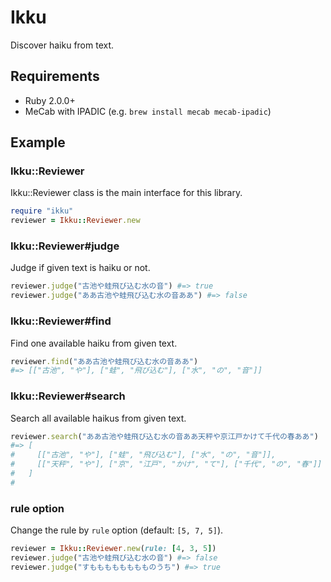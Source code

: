 # Ikku
Discover haiku from text.

## Requirements
- Ruby 2.0.0+
- MeCab with IPADIC (e.g. `brew install mecab mecab-ipadic`)

## Example
### Ikku::Reviewer
Ikku::Reviewer class is the main interface for this library.

```rb
require "ikku"
reviewer = Ikku::Reviewer.new
```

### Ikku::Reviewer#judge
Judge if given text is haiku or not.

```rb
reviewer.judge("古池や蛙飛び込む水の音") #=> true
reviewer.judge("ああ古池や蛙飛び込む水の音ああ") #=> false
```

### Ikku::Reviewer#find
Find one available haiku from given text.

```rb
reviewer.find("ああ古池や蛙飛び込む水の音ああ")
#=> [["古池", "や"], ["蛙", "飛び込む"], ["水", "の", "音"]]
```

### Ikku::Reviewer#search
Search all available haikus from given text.

```rb
reviewer.search("ああ古池や蛙飛び込む水の音ああ天秤や京江戸かけて千代の春ああ")
#=> [
#     [["古池", "や"], ["蛙", "飛び込む"], ["水", "の", "音"]],
#     [["天秤", "や"], ["京", "江戸", "かけ", "て"], ["千代", "の", "春"]]
#   ]
#
```

### rule option
Change the rule by `rule` option (default: `[5, 7, 5]`).

```rb
reviewer = Ikku::Reviewer.new(rule: [4, 3, 5])
reviewer.judge("古池や蛙飛び込む水の音") #=> false
reviewer.judge("すもももももももものうち") #=> true
```
